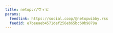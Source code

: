 ```yaml
---
title: netop://ウィビ
params:
  feedlink: https://social.coop/@netopwibby.rss
  feedid: e7beeaeb4571def256eb65bc60b9879a
---
```


